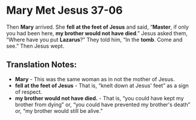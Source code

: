 Mary Met Jesus 37-06
======================


Then **Mary** arrived. She **fell at the feet of Jesus** and said,
“**Master**, if only you had been here, **my brother would not have
died**.” Jesus asked them, “Where have you put **Lazarus**?” They
told him, “In the **tomb**. Come and see.” Then Jesus wept.

Translation Notes:
------------------

-   **Mary** - This was the same woman as in
    not the mother of Jesus.
-   **fell at the feet of Jesus** - That is, “knelt down at Jesus'
feet”
    as a sign of respect.
-   **my brother would not have died.** - That is, “you could have kept
    my brother from dying” or, “you could have prevented my brother's
    death” or, “my brother would still be alive.”

